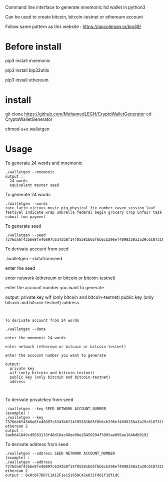 Command line interface to generate mnemonic hd wallet in python3

Can be used to create bitcoin, bitcoin-testnet or ethereum account

Follow same pattern as this website : https://iancoleman.io/bip39/

# Before install
pip3 install mnemonic 

pip3 install bip32utils

pip3 install ethereum

# install

git clone https://github.com/MohamedLEGH/CryptoWalletGenerator
cd CryptoWalletGenerator

chmod u+x walletgen

# Usage

To generate 24 words and mnemonic
```
./walletgen --mnemonic 
output : 
  24 words
  equivalent master seed 
```
To generate 24 words

```
./walletgen --words
rate latin vicious music pig physical fix number raven session leaf festival indicate wrap umbrella federal begin grocery crop unfair task submit two payment
```

To generate seed

```
./walletgen --seed
7376da6f43b6e8fe46897c6343b8f14f05581b65f6b6cb296ef4098258a3a29c61073180cc0f348b9934f6abf299c107d9ecf9215ce212f7f6fea791147d8462
```

To derivate account from seed

./walletgen --datafromseed

enter the seed

enter network (ethereum or bitcoin or bitcoin-testnet)

enter the account number you want to generate

output:
  private key
  wif (only bitcoin and bitcoin-testnet)
  public key (only bitcoin and bitcoin-testnet)
  address
  
  
```


To derivate account from 24 words

./walletgen --data

enter the mnemonic 24 words

enter network (ethereum or bitcoin or bitcoin-testnet)

enter the account number you want to generate

output:
  private key
  wif (only bitcoin and bitcoin-testnet)
  public key (only bitcoin and bitcoin-testnet)
  address
  
  
```

To derivate privatekey from seed
```
./walletgen --key SEED NETWORK ACCOUNT_NUMBER
(example) :
./walletgen --key 7376da6f43b6e8fe46897c6343b8f14f05581b65f6b6cb296ef4098258a3a29c61073180cc0f348b9934f6abf299c107d9ecf9215ce212f7f6fea791147d8462 ethereum 2
output : 3aeb641849cd9583133f48d18ac88ee08e28450294f3985aa095ae164bdb9192
```

To derivate address from seed
```
./walletgen --address SEED NETWORK ACCOUNT_NUMBER
(example) :
./walletgen --address 7376da6f43b6e8fe46897c6343b8f14f05581b65f6b6cb296ef4098258a3a29c61073180cc0f348b9934f6abf299c107d9ecf9215ce212f7f6fea791147d8462 ethereum 2
output : 0x0c0F7DD7C1A12F1e151958C42e031Fd61f1df1dC
```
